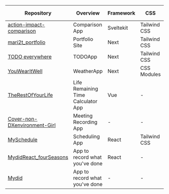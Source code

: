 | Repository                                                                             | Overview                           | Framework | CSS          | API                       | Creation Date |
| -------------------------------------------------------------------------------------- | ---------------------------------- | --------- | ------------ | ------------------------- | ------------- |
| [action-impact-comparison ](https://github.com/mari2t/action-impact-comparison)        | Comparison App                     | Sveltekit | Tailwind CSS | \-                        | 2023/11/11    |
| [mari2t_portfolio](https://github.com/mari2t/mari2t_portfolio)                         | Portfolio Site                     | Next      | Tailwind CSS | \-                        | 2023/8/14     |
| [TODO everywhere](https://github.com/mari2t/todo-everywhere)                           | TODOApp                            | Next      | Tailwind CSS | OpenWether,Maps Embed API | 2023/7/9      |
| [YouWearItWell](https://github.com/mari2t/YouWearItWell)                               | WeatherApp                         | Next      | CSS Modules  | OpenWetherAPI             | 2023/5/31     |
| [TheRestOfYourLife](https://github.com/mari2t/TheRestOfYourLife)                       | Life Remaining Time Calculator App | Vue       | \-           | \-                        | 2023/5/4      |
| [Cover-non-DXenvironment-Girl](https://github.com/mari2t/Cover-non-DXenvironment-Girl) | Meeting Recording App              | \-        | \-           | \-                        | 2023/3/11     |
| [MySchedule](https://github.com/mari2t/MySchedule)                                     | Scheduling App                     | React     | Tailwind CSS | \-                        | 2023/1/29     |
| [MydidReact_fourSeasons](https://github.com/mari2t/MydidReact_fourSeasons)             | App to record what you've done     | React     | \-           | \-                        | 2023/1/3      |
| [Mydid](https://github.com/mari2t/Mydid)                                               | App to record what you've done     | \-        | \-           | \-                        | 2022/12/12    |
